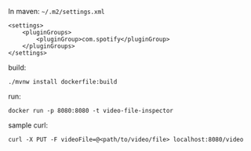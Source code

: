 In maven: `~/.m2/settings.xml`

```
<settings>
    <pluginGroups>
        <pluginGroup>com.spotify</pluginGroup>
    </pluginGroups>
</settings>
```

build:

`./mvnw install dockerfile:build`

run:

`docker run -p 8080:8080 -t video-file-inspector`

sample curl:

`curl -X PUT -F videoFile=@<path/to/video/file> localhost:8080/video`
